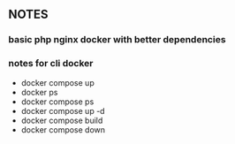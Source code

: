 ## NOTES

### basic php nginx docker with better dependencies



### notes for cli docker
- docker compose up
- docker ps
- docker compose ps 
- docker compose up -d
- docker compose build
- docker compose down